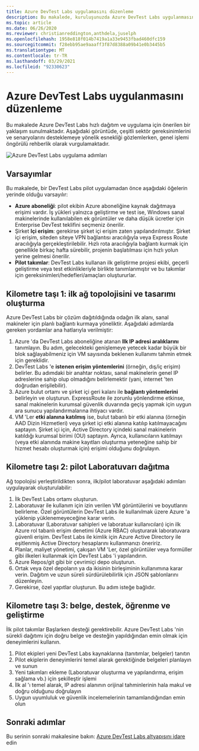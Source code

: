 ```yaml
---
title: Azure DevTest Labs uygulamasını düzenleme
description: Bu makalede, kuruluşunuzda Azure DevTest Labs uygulanmasını düzenleyen rehberlik sunulmaktadır.
ms.topic: article
ms.date: 06/26/2020
ms.reviewer: christianreddington,anthdela,juselph
ms.openlocfilehash: 1958e818f014b7419a1a33e9453fbad460dfc159
ms.sourcegitcommit: f28ebb95ae9aaaff3f87d8388a09b41e0b3445b5
ms.translationtype: MT
ms.contentlocale: tr-TR
ms.lasthandoff: 03/29/2021
ms.locfileid: "92330623"
---
```

# <a name="orchestrate-the-implementation-of-azure-devtest-labs"></a>Azure DevTest Labs uygulanmasını düzenleme
Bu makalede Azure DevTest Labs hızlı dağıtım ve uygulama için önerilen bir yaklaşım sunulmaktadır. Aşağıdaki görüntüde, çeşitli sektör gereksinimlerini ve senaryolarını desteklemeye yönelik esnekliği gözlemlerken, genel işlemi öngörülü rehberlik olarak vurgulamaktadır.

![Azure DevTest Labs uygulama adımları](./media/devtest-lab-guidance-orchestrate-implementation/implementation-steps.png)

## <a name="assumptions"></a>Varsayımlar
Bu makalede, bir DevTest Labs pilot uygulamadan önce aşağıdaki öğelerin yerinde olduğu varsayılır:

- **Azure aboneliği**: pilot ekibin Azure aboneliğine kaynak dağıtmaya erişimi vardır. İş yükleri yalnızca geliştirme ve test ise, Windows sanal makinelerinde kullanılabilen ek görüntüler ve daha düşük ücretler için Enterprise DevTest teklifini seçmeniz önerilir.
- Şirket **Içi erişim**: gerekirse şirket içi erişim zaten yapılandırılmıştır. Şirket içi erişim, siteden siteye VPN bağlantısı aracılığıyla veya Express Route aracılığıyla gerçekleştirilebilir. Hızlı rota aracılığıyla bağlantı kurmak için genellikle birkaç hafta sürebilir, projenin başlatılması için hızlı yolun yerine gelmesi önerilir.
- **Pilot takımlar**: DevTest Labs kullanan ilk geliştirme projesi ekibi, geçerli geliştirme veya test etkinlikleriyle birlikte tanımlanmıştır ve bu takımlar için gereksinimleri/hedefleri/amaçları oluştururlar.

## <a name="milestone-1-establish-initial-network-topology-and-design"></a>Kilometre taşı 1: ilk ağ topolojisini ve tasarımı oluşturma
Azure DevTest Labs bir çözüm dağıtıldığında odağın ilk alanı, sanal makineler için planlı bağlantı kurmaya yöneliktir. Aşağıdaki adımlarda gereken yordamlar ana hatlarıyla verilmiştir:

1. Azure 'da DevTest Labs aboneliğine atanan **Ilk IP adresi aralıklarını** tanımlayın. Bu adım, gelecekteki genişlemeye yetecek kadar büyük bir blok sağlayabilmeniz için VM sayısında beklenen kullanımı tahmin etmek için gereklidir.
2. DevTest Labs 'e **istenen erişim yöntemlerini** (örneğin, dış/iç erişim) belirler. Bu adımdaki bir anahtar noktası, sanal makinelerin genel IP adreslerine sahip olup olmadığını belirlemektir (yani, internet 'ten doğrudan erişilebilir).
3. Azure bulut ortamı ve şirket içi geri kalanı ile **bağlantı yöntemlerini** belirleyin ve oluşturun. ExpressRoute ile zorunlu yönlendirme etkinse, sanal makinelerin kurumsal güvenlik duvarında geçiş yapmak için uygun ara sunucu yapılandırmalarına ihtiyacı vardır.
4. VM 'Ler **etki alanına katılmış** ise, bulut tabanlı bir etki alanına (örneğin AAD Dizin Hizmetleri) veya şirket içi etki alanına katılıp katılmayacağını saptayın. Şirket içi için, Active Directory içindeki sanal makinelerin katıldığı kurumsal birimi (OU) saptayın. Ayrıca, kullanıcıların katılmayı (veya etki alanında makine kayıtları oluşturma yeteneğine sahip bir hizmet hesabı oluşturmak için) erişimi olduğunu doğrulayın.

## <a name="milestone-2-deploy-the-pilot-lab"></a>Kilometre taşı 2: pilot Laboratuvarı dağıtma
Ağ topolojisi yerleştirildikten sonra, ilk/pilot laboratuvar aşağıdaki adımları uygulayarak oluşturulabilir:

1. İlk DevTest Labs ortamı oluşturun.
2. Laboratuvar ile kullanım için izin verilen VM görüntülerini ve boyutlarını belirleme. Özel görüntülerin DevTest Labs ile kullanılmak üzere Azure 'a yüklenip yüklenemeyeceğine karar verin.
3. Laboratuvar (Laboratuvar sahipleri ve laboratuar kullanıcıları) için ilk Azure rol tabanlı erişim denetimi (Azure RBAC) oluşturarak laboratuvara güvenli erişim. DevTest Labs ile kimlik için Azure Active Directory ile eşitlenmiş Active Directory hesaplarını kullanmanızı öneririz.
4. Planlar, maliyet yönetimi, çakışan VM 'Ler, özel görüntüler veya formüller gibi ilkeleri kullanmak için DevTest Labs 'i yapılandırın.
5. Azure Repos/git gibi bir çevrimiçi depo oluşturun.
6. Ortak veya özel depoların ya da ikisinin birleşiminin kullanımına karar verin. Dağıtım ve uzun süreli sürdürülebilirlik için JSON şablonlarını düzenleyin.
7. Gerekirse, özel yapıtlar oluşturun. Bu adım isteğe bağlıdır. 

## <a name="milestone-3-documentation-support-learn-and-improve"></a>Kilometre taşı 3: belge, destek, öğrenme ve geliştirme
İlk pilot takımlar Başlarken desteği gerektirebilir. Azure DevTest Labs 'nin sürekli dağıtımı için doğru belge ve desteğin yapıldığından emin olmak için deneyimlerini kullanın.

1. Pilot ekipleri yeni DevTest Labs kaynaklarına (tanıtımlar, belgeler) tanıtın
2. Pilot ekiplerin deneyimlerini temel alarak gerektiğinde belgeleri planlayın ve sunun
3. Yeni takımları ekleme (Laboratuvar oluşturma ve yapılandırma, erişim sağlama vb.) için şekilleştir işlemi
4. İlk al 'ı temel alarak, IP adresi alanının orijinal tahminlerinin hala makul ve doğru olduğunu doğrulayın
5. Uygun uyumluluk ve güvenlik incelemelerinin tamamlandığından emin olun

## <a name="next-steps"></a>Sonraki adımlar
Bu serinin sonraki makalesine bakın: [Azure DevTest Labs altyapısını idare](devtest-lab-guidance-governance-resources.md) edin
